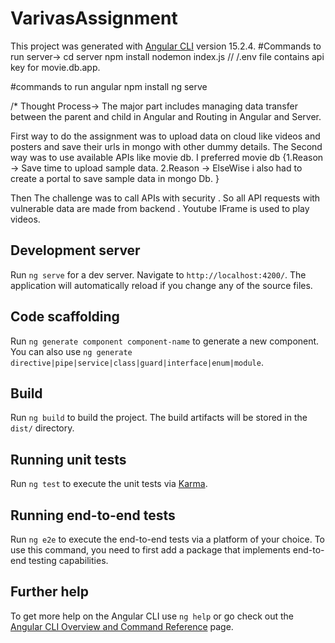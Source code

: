 # VarivasAssignment

This project was generated with [Angular CLI](https://github.com/angular/angular-cli) version 15.2.4.
#Commands to run server->
cd server
npm install
nodemon index.js
// /.env file contains api key for movie.db.app.

#commands to run angular
npm install
ng serve


/* Thought Process->
The major part includes managing data transfer between the parent and child in Angular and Routing in Angular and Server. 

First way to do the assignment was to upload data on cloud like videos and posters and save their urls in mongo with other dummy details. 
The Second way was to use available APIs like movie db.
I preferred movie db 
{1.Reason -> Save time to upload sample data.
2.Reason -> ElseWise i also had to create a portal to save sample data in mongo Db.
}

Then The challenge was to call APIs with security . 
So all API requests with vulnerable data are made from backend .
Youtube IFrame is used to play videos. 


## Development server

Run `ng serve` for a dev server. Navigate to `http://localhost:4200/`. The application will automatically reload if you change any of the source files.

## Code scaffolding

Run `ng generate component component-name` to generate a new component. You can also use `ng generate directive|pipe|service|class|guard|interface|enum|module`.

## Build

Run `ng build` to build the project. The build artifacts will be stored in the `dist/` directory.

## Running unit tests

Run `ng test` to execute the unit tests via [Karma](https://karma-runner.github.io).

## Running end-to-end tests

Run `ng e2e` to execute the end-to-end tests via a platform of your choice. To use this command, you need to first add a package that implements end-to-end testing capabilities.

## Further help

To get more help on the Angular CLI use `ng help` or go check out the [Angular CLI Overview and Command Reference](https://angular.io/cli) page.
